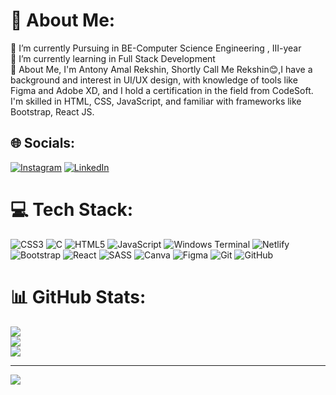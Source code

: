 # 💫 About Me:
🔭 I’m currently Pursuing in BE-Computer Science Engineering , III-year<br>🌱 I’m currently learning in Full Stack Development<br>💬 About Me, I'm Antony Amal Rekshin, Shortly Call Me Rekshin😊,I have a background and interest in UI/UX design, with knowledge of tools like Figma and Adobe XD, and I hold a certification in the field from CodeSoft. I'm skilled in HTML, CSS, JavaScript, and familiar with frameworks like Bootstrap, React JS.<br>


## 🌐 Socials:
[![Instagram](https://img.shields.io/badge/Instagram-%23E4405F.svg?logo=Instagram&logoColor=white)](https://instagram.com/_rekx_in) [![LinkedIn](https://img.shields.io/badge/LinkedIn-%230077B5.svg?logo=linkedin&logoColor=white)](https://www.linkedin.com/in/antony-amal-rekshin-a-751537281?utm_source=share&utm_campaign=share_via&utm_content=profile&utm_medium=android_app) 

# 💻 Tech Stack:
![CSS3](https://img.shields.io/badge/css3-%231572B6.svg?style=flat&logo=css3&logoColor=white) ![C](https://img.shields.io/badge/c-%2300599C.svg?style=flat&logo=c&logoColor=white) ![HTML5](https://img.shields.io/badge/html5-%23E34F26.svg?style=flat&logo=html5&logoColor=white) ![JavaScript](https://img.shields.io/badge/javascript-%23323330.svg?style=flat&logo=javascript&logoColor=%23F7DF1E) ![Windows Terminal](https://img.shields.io/badge/Windows%20Terminal-%234D4D4D.svg?style=flat&logo=windows-terminal&logoColor=white) ![Netlify](https://img.shields.io/badge/netlify-%23000000.svg?style=flat&logo=netlify&logoColor=#00C7B7) ![Bootstrap](https://img.shields.io/badge/bootstrap-%238511FA.svg?style=flat&logo=bootstrap&logoColor=white) ![React](https://img.shields.io/badge/react-%2320232a.svg?style=flat&logo=react&logoColor=%2361DAFB) ![SASS](https://img.shields.io/badge/SASS-hotpink.svg?style=flat&logo=SASS&logoColor=white) ![Canva](https://img.shields.io/badge/Canva-%2300C4CC.svg?style=flat&logo=Canva&logoColor=white) ![Figma](https://img.shields.io/badge/figma-%23F24E1E.svg?style=flat&logo=figma&logoColor=white) ![Git](https://img.shields.io/badge/git-%23F05033.svg?style=flat&logo=git&logoColor=white) ![GitHub](https://img.shields.io/badge/github-%23121011.svg?style=flat&logo=github&logoColor=white)
# 📊 GitHub Stats:
![](https://github-readme-stats.vercel.app/api?username=Amal-Rekshin&theme=dark&hide_border=false&include_all_commits=true&count_private=true)<br/>
![](https://github-readme-streak-stats.herokuapp.com/?user=Amal-Rekshin&theme=dark&hide_border=false)<br/>
![](https://github-readme-stats.vercel.app/api/top-langs/?username=Amal-Rekshin&theme=dark&hide_border=false&include_all_commits=true&count_private=true&layout=compact)

---
[![](https://visitcount.itsvg.in/api?id=Amal-Rekshin&icon=10&color=0)](https://visitcount.itsvg.in)

<!-- Proudly created with GPRM ( https://gprm.itsvg.in ) -->
